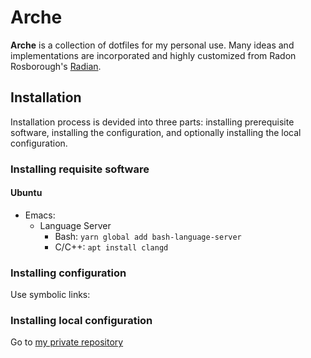 # Arche

**Arche** is a collection of dotfiles for my personal use. Many ideas
and implementations are incorporated and highly customized from Radon
Rosborough's [Radian](https://github.com/raxod502/radian).

## Installation

Installation process is devided into three parts: installing
prerequisite software, installing the configuration, and optionally
installing the local configuration.

### Installing requisite software

#### Ubuntu

- Emacs:
  - Language Server
    - Bash: `yarn global add bash-language-server`
    - C/C++: `apt install clangd`

### Installing configuration

Use symbolic links:

### Installing local configuration

Go to [my private repository](https://github.com/hrshtst/arche.local)
